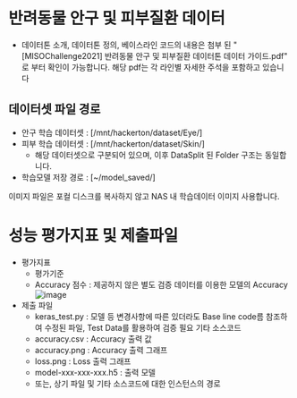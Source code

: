 # 반려동물 안구 및 피부질환 데이터
* 데이터톤 소개, 데이터톤 정의, 베이스라인 코드의 내용은 첨부 된 "[MISOChallenge2021] 반려동물 안구 및 피부질환 데이터톤 데이터 가이드.pdf" 로 부터
확인이 가능합니다. 해당 pdf는 각 라인별 자세한 주석을 포함하고 있습니다

## 데이터셋 파일 경로 ##
 * 안구 학습 데이터셋 : [/mnt/hackerton/dataset/Eye/]
 * 피부 학습 데이터셋 : [/mnt/hackerton/dataset/Skin/]
    * 해당 데이터셋으로 구분되어 있으며, 이후 DataSplit 된 Folder 구조는 동일합니다.
 * 학습모델 저장 경로 : [~/model_saved/]
 
 이미지 파일은 포컬 디스크를 복사하지 않고 NAS 내 학습데이터 이미지 사용합니다.
 
 # 성능 평가지표 및 제출파일
 * 평가지표
   * 평가기준 
   * Accuracy 점수 : 제공하지 않은 별도 검증 데이터를 이용한 모델의 Accuracy
      ![image](https://user-images.githubusercontent.com/92664643/141734397-0dbdeac1-1e33-4c8c-a86f-4a31102a6526.png)
 * 제출 파일
   * keras_test.py : 모델 등 변경사항에 따른 있더라도 Base line code름 참조하여 수정된 파일, Test Data를 활용하여 검증 필요 기타 소스코드 
   * accuracy.csv : Accuracy 출력 값
   * accuracy.png : Accuracy 출력 그래프
   * loss.png : Loss 출력 그래프
   * model-xxx-xxx-xxx.h5 : 출력 모델
   * 또는, 상기 파일 및 기타 소스코드에 대한 인스턴스의 경로 



